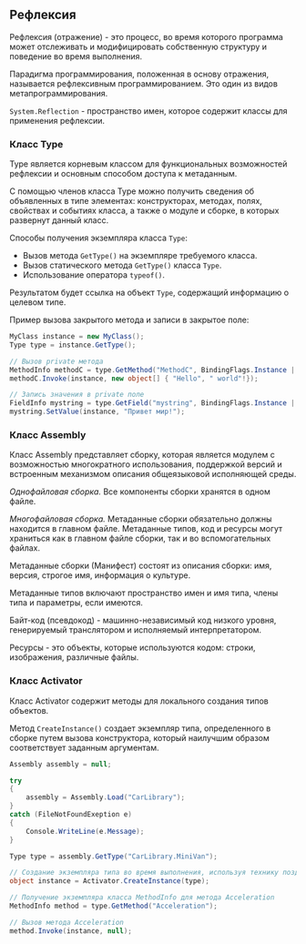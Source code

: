 ## Рефлексия



Рефлексия (отражение) - это процесс, во время которого программа может отслеживать и модифицировать собственную структуру и поведение во время выполнения.

Парадигма программирования, положенная в основу отражения, называется рефлексивным программированием. Это один из видов метапрограммирования.

`System.Reflection` - пространство имен, которое содержит классы для применения рефлексии.



### Класс Type

Type является корневым классом для функциональных возможностей рефлексии и основным способом доступа к метаданным.

С помощью членов класса Type можно получить сведения об объявленных в типе элементах: конструкторах, методах, полях, свойствах и событиях класса, а также о  модуле и сборке, в которых развернут данный класс.



Способы получения экземпляра класса `Type`:

- Вызов метода `GetType()` на экземпляре требуемого класса.
- Вызов статического метода `GetType()` класса `Type`.
- Использование оператора `typeof()`.

Результатом будет ссылка на объект `Type`, содержащий информацию о целевом типе.



Пример вызова закрытого метода и записи в закрытое поле:

```c#
MyClass instance = new MyClass();
Type type = instance.GetType();

// Вызов private метода
MethodInfo methodC = type.GetMethod("MethodC", BindingFlags.Instance | BindingFlags.NonPublic);
methodC.Invoke(instance, new object[] { "Hello", " world"!});

// Запись значения в private поле
FieldInfo mystring = type.GetField("mystring", BindingFlags.Instance | ...);
mystring.SetValue(instance, "Привет мир!");
```



### Класс Assembly

Класс Assembly представляет сборку, которая является модулем с возможностью многократного использования, поддержкой версий и встроенным механизмом описания общеязыковой исполняющей среды.

*Однофайловая сборка.* Все компоненты сборки хранятся в одном файле.

*Многофайловая сборка.* Метаданные сборки обязательно должны находится в главном файле. Метаданные типов, код и ресурсы могут храниться как в главном файле сборки, так и во вспомогательных файлах.

Метаданные сборки (Манифест) состоят из описания сборки: имя, версия, строгое имя, информация о культуре.

Метаданные типов включают пространство имен и имя типа, члены типа и параметры, если имеются.

Байт-код (псевдокод) - машинно-независимый код низкого уровня, генерируемый транслятором и исполняемый интерпретатором.

Ресурсы - это объекты, которые используются кодом: строки, изображения, различные файлы.



### Класс Activator

Класс Activator содержит методы для локального создания типов объектов.

Метод `CreateInstance()` создает экземпляр типа, определенного в сборке путем вызова конструктора, который наилучшим образом соответствует заданным аргументам.

```c#
Assembly assembly = null;

try
{
    assembly = Assembly.Load("CarLibrary");
}
catch (FileNotFoundExeption e)
{
    Console.WriteLine(e.Message);
}

Type type = assembly.GetType("CarLibrary.MiniVan");

// Создание экземпляра типа во время выполнения, используя технику позднего связывания
object instance = Activator.CreateInstance(type);

// Получение экземпляра класса MethodInfo для метода Acceleration
MethodInfo method = type.GetMethod("Acceleration");

// Вызов метода Acceleration
method.Invoke(instance, null);
```

